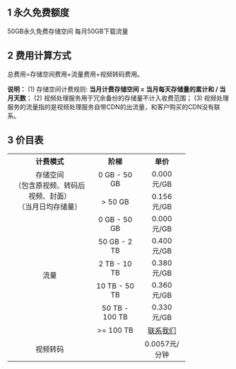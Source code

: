 ## 1	永久免费额度
50GB永久免费存储空间
每月50GB下载流量

## 2	费用计算方式
总费用=存储空间费用+流量费用+视频转码费用。

**说明：**
(1) 存储空间计费规则: **当月计费存储空间 = 当月每天存储量的累计和 / 当月天数**；
(2) 视频处理服务用于冗余备份的存储量不计入收费范围；
(3) 视频处理服务的流量指的是视频处理服务自带CDN的出流量，和客户购买的CDN没有联系。

## 3	价目表
<table style="display:table;width:80%;">
	<tbody>
		<tr>
			<th><strong>计费模式</strong></th>
			<th><strong>阶梯</strong></th>
			<th><strong>单价</strong></th>
		</tr>
		<tr>
			<td rowspan="2" style="text-align: center;">存储空间<br />（包含原视频、转码后视频、封面）<br />（当月日均存储量）<br /> </td>
			<td style="text-align: center;">0 GB - 50 GB</td>
			<td style="text-align: center;">0.000 元/GB</td>
		</tr>
		<tr>
			<td style="text-align: center;">&gt; 50 GB</td>
			<td style="text-align: center;">0.156 元/GB</td>
		</tr>
		<tr>
			<td rowspan="6" style="text-align: center;">流量</td>
			<td style="text-align: center;">0 GB - 50 GB</td>
			<td style="text-align: center;">0.000 元/GB</td>
		</tr>
		<tr>
			<td style="text-align: center;">50 GB - 2 TB</td>
			<td style="text-align: center;">0.400 元/GB</td>
		</tr>
		<tr>
			<td style="text-align: center;">2 TB - 10 TB</td>
			<td style="text-align: center;">0.380 元/GB</td>
		</tr>
		<tr>
			<td style="text-align: center;">10 TB - 50 TB</td>
			<td style="text-align: center;">0.360 元/GB</td>
		</tr>
		<tr>
			<td style="text-align: center;">50 TB - 100 TB</td>
			<td style="text-align: center;">0.330 元/GB</td>
		</tr>
		<tr>
			<td style="text-align: center;">&gt;= 100 TB</td>
			<td style="text-align: center;"><a href="https://www.qcloud.com/doc/product/314/2509">联系我们</a></td>
		</tr>
	  <tr>
			<td rowspan="3" style="text-align: center;">视频转码 </td>
			<td style="text-align: center;"> </td>
			<td style="text-align: center;">0.0057元/分钟</td>
		</tr>
	</tbody>
</table>

